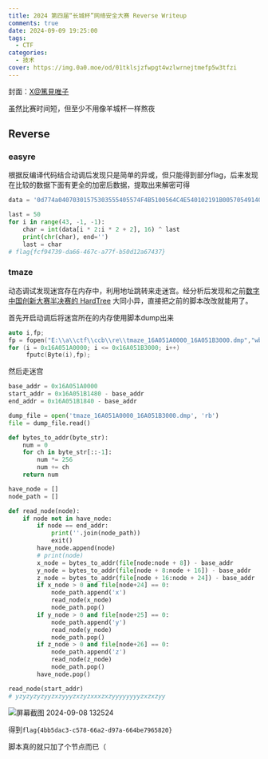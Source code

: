 ```yaml
---
title: 2024 第四届“长城杯”网络安全大赛 Reverse Writeup
comments: true
date: 2024-09-09 19:25:00
tags:
  - CTF
categories:
  - 技术
cover: https://img.0a0.moe/od/01tklsjzfwpgt4wzlwrnejtmefp5w3tfzi
---
```

封面：[X@篤見唯子](https://x.com/1093yuiko)

虽然比赛时间短，但至少不用像羊城杯一样熬夜

## Reverse

### easyre

根据反编译代码结合动调后发现只是简单的异或，但只能得到部分flag，后来发现在比较的数据下面有更全的加密后数据，提取出来解密可得

```python
data = '0d774a04070301575303555405574F4B5100564C4E540102191B00570549140A04030D5F05051D1C060D0A54'

last = 50
for i in range(43, -1, -1):
    char = int(data[i * 2:i * 2 + 2], 16) ^ last
    print(chr(char), end='')
    last = char
# flag{fcf94739-da66-467c-a77f-b50d12a67437}
```



### tmaze

动态调试发现迷宫存在内存中，利用地址跳转来走迷宫。经分析后发现和之前[数字中国创新大赛半决赛的 HardTree](https://lrhtony.cn/2024/05/21/2024DigitalChina/) 大同小异，直接把之前的脚本改改就能用了。

首先开启动调后将迷宫所在的内存使用脚本dump出来

```c
auto i,fp;
fp = fopen("E:\\a\\ctf\\ccb\\re\\tmaze_16A051A0000_16A051B3000.dmp","wb");
for (i = 0x16A051A0000; i <= 0x16A051B3000; i++)
     fputc(Byte(i),fp);
```

然后走迷宫

```python
base_addr = 0x16A051A0000
start_addr = 0x16A051B1480 - base_addr
end_addr = 0x16A051B1840 - base_addr

dump_file = open('tmaze_16A051A0000_16A051B3000.dmp', 'rb')
file = dump_file.read()

def bytes_to_addr(byte_str):
    num = 0
    for ch in byte_str[::-1]:
        num *= 256
        num += ch
    return num

have_node = []
node_path = []

def read_node(node):
    if node not in have_node:
        if node == end_addr:
            print(''.join(node_path))
            exit()
        have_node.append(node)
        # print(node)
        x_node = bytes_to_addr(file[node:node + 8]) - base_addr
        y_node = bytes_to_addr(file[node + 8:node + 16]) - base_addr
        z_node = bytes_to_addr(file[node + 16:node + 24]) - base_addr
        if x_node > 0 and file[node+24] == 0:
            node_path.append('x')
            read_node(x_node)
            node_path.pop()
        if y_node > 0 and file[node+25] == 0:
            node_path.append('y')
            read_node(y_node)
            node_path.pop()
        if z_node > 0 and file[node+26] == 0:
            node_path.append('z')
            read_node(z_node)
            node_path.pop()
        have_node.pop()

read_node(start_addr)
# yzyzyzyzyyzxzyyyzxzyzxxxzxzyyyyyyyyzxzxzyy
```

![屏幕截图 2024-09-08 132524](https://img.0a0.moe/od/01tklsjzaasccn4dmponckb3qf4cacvuyh)

得到`flag{4bb5dac3-c578-66a2-d97a-664be7965820}`

脚本真的就只加了个节点而已（